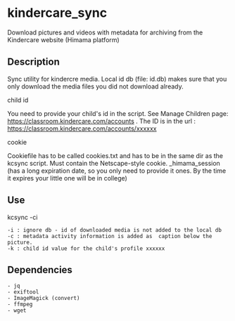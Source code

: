kindercare_sync
===============

Download pictures and videos with metadata for archiving from the Kindercare website (Himama platform)

Description
-----------

Sync utility for kindercre media. Local id db (file: id.db) makes sure that you only download the media files you did not download already. 

child id

You need to provide your child's id in the script. See Manage Children page: https://classroom.kindercare.com/accounts . The ID is in the url : https://classroom.kindercare.com/accounts/xxxxxx 


cookie

Cookiefile has to be called cookies.txt and has to be in the same dir as the kcsync script.
Must contain the Netscape-style cookie.  _himama_session (has a long expiration date, so you only need to provide it ones. By the time it expires your little one will be in college)


Use
---

kcsync -ci 

	-i : ignore db - id of downloaded media is not added to the local db
	-c : metadata activity information is added as  caption below the picture.
    -k : child id value for the child's profile xxxxxx


Dependencies
------------

	- jq
	- exiftool
	- ImageMagick (convert)
	- ffmpeg
	- wget
 
